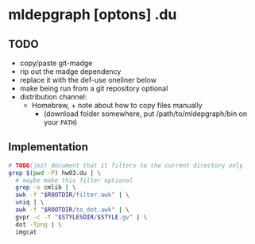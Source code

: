 # mldepgraph [optons] <file>.du

## TODO

- copy/paste git-madge
- rip out the madge dependency
- replace it with the def-use oneliner below
- make being run from a git repository optional
- distribution channel:
  - Homebrew, + note about how to copy files manually
    - (download folder somewhere, put /path/to/mldepgraph/bin on your `PATH`)

## Implementation

```bash
# TODO(jez) document that it filters to the current directory only
grep $(pwd -P) hw03.du | \
  # maybe make this filter optional
  grep -v cmlib | \
  awk -f "$ROOTDIR/filter.awk" | \
  uniq | \
  awk -f "$ROOTDIR/to_dot.awk" | \
  gvpr -c -f "$STYLESDIR/$STYLE.gv" | \
  dot -Tpng | \
  imgcat
```
